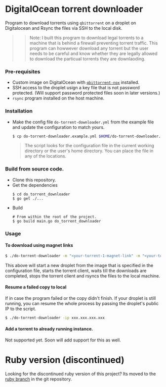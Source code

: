 # DigitalOcean torrent downloader

Program to download torrents using `qbittorrent` on a droplet on Digitalocean and Rsync the files via SSH to the local disk.

>> Note: I built this program to download legal torrents to a machine that is behind a firewall preventing torrent traffic. This program can howwever download any torrent but the user needs to be careful and know whether they are legally allowed to download the particual torrents they are downlaoding.

### Pre-requisites

* Custom image on DigitalOcean with [`qbittorrent-nox`](https://github.com/qbittorrent/qBittorrent) installed.
* SSH access to the droplet usign a key file that is not password protected. (Will support password protected files soon in later versions.)
* `rsync` program installed on the host machine.

### Installation

* Make the config file `do-torrent-downloader.yml` from the example file and update the configuration to match yours.
  ```bash
  $ cp do-torrent-downloader.example.yml $HOME/do-torrent-downloader.yml
  ```
  > The script looks for the configuration file in the current working directory or the user's home directory. You can place the file in any of the locations.

### Build from source code.

* Clone this repository.
* Get the dependencies
  ```console
  $ cd do_torrent_downloader
  $ go get ./...
  ```
* Build
  ```console
  # From within the root of the project.
  $ go build main.go do_torrent_downloader
  ```

### Usage

#### To download using magnet links
```bash
$ ./do-torrent-downloader -m "<your-torrent-1-magnet-link" -m "<your-torrent-2-magnet-link"
```
 This above will start a new droplet from the image that is specified in the configuration file, starts the torrent client, waits till the downloads are completed, stops the torrent client and rsyncs the files to the local machine.

#### Resume a failed copy to local

If in case the program failed or the copy didn't finish. If your droplet is still running, you can resume the whole process by passing the droplet's public IP to the script.

```bash
$ ./do-torrent-downloader -ip xxx.xxx.xxx.xxx
```

#### Add a torrent to already running instance.

Not supported yet. Soon will add support for this as well.

# Ruby version (discontinued)

Looking for the discontinued ruby version of this project?
Its moved to the [ruby branch](https://github.com/tsrivishnu/DO-torrent-downloader/tree/ruby) in the git repository.
